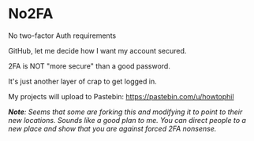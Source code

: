# No2FA
No two-factor Auth requirements

GitHub, let me decide how I want my account secured. 

2FA is NOT "more secure" than a good password.

It's just another layer of crap to get logged in.

My projects will upload to Pastebin: https://pastebin.com/u/howtophil

***Note**: Seems that some are forking this and modifying it to point to their new locations.
Sounds like a good plan to me. You can direct people to a new place and show
that you are against forced 2FA nonsense.*
